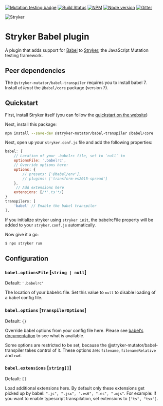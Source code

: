 [![Mutation testing badge](https://img.shields.io/endpoint?style=flat&url=https%3A%2F%2Fbadge-api.stryker-mutator.io%2Fgithub.com%2Fstryker-mutator%2Fstryker%2Fmaster%3Fmodule%3Dbabel-transpiler)](https://dashboard.stryker-mutator.io/reports/github.com/stryker-mutator/stryker/chore/run-stryker-in-ci?module=babel-transpiler)
[![Build Status](https://github.com/stryker-mutator/stryker/workflows/CI/badge.svg)](https://github.com/stryker-mutator/stryker/actions?query=workflow%3ACI+branch%3Amaster)
[![NPM](https://img.shields.io/npm/dm/@stryker-mutator/babel-transpiler.svg)](https://www.npmjs.com/package/@stryker-mutator/babel-transpiler)
[![Node version](https://img.shields.io/node/v/@stryker-mutator/babel-transpiler.svg)](https://img.shields.io/node/v/@stryker-mutator/babel-transpiler.svg)
[![Gitter](https://badges.gitter.im/stryker-mutator/stryker.svg)](https://gitter.im/stryker-mutator/stryker?utm_source=badge&utm_medium=badge&utm_campaign=pr-badge)

![Stryker](https://github.com/stryker-mutator/stryker/raw/master/stryker-80x80.png)

# Stryker Babel plugin

A plugin that adds support for [Babel](https://github.com/babel/babel) to [Stryker](https://stryker-mutator.io), the JavaScript Mutation testing framework.

## Peer dependencies

The `@stryker-mutator/babel-transpiler` requires you to install babel 7. Install _at least_ the `@babel/core` package (version 7).

## Quickstart

First, install Stryker itself (you can follow the [quickstart on the website](https://stryker-mutator.io/quickstart.html))

Next, install this package:

```bash
npm install --save-dev @stryker-mutator/babel-transpiler @babel/core
```

Next, open up your `stryker.conf.js` file and add the following properties:

```javascript
babel: {
    // Location of your .babelrc file, set to `null` to
    optionsFile: '.babelrc',
    // Override options here:
    options: {
        // presets: ['@babel/env'],
        // plugins: ['transform-es2015-spread']
    },
     // Add extensions here
    extensions: [/*'.ts'*/]
}
transpilers: [
    'babel' // Enable the babel transpiler
],
```

If you initialize stryker using `stryker init`, the babelrcFile property will be added to your `stryker.conf.js` automatically.

Now give it a go:

```bash
$ npx stryker run
```

## Configuration

### `babel.optionsFile` [`string | null`]

Default: `'.babelrc'`

The location of your babelrc file. Set this value to `null` to disable loading of a babel config file.

### `babel.options` [`TranspilerOptions`]

Default: `{}`

Override babel options from your config file here. Please see [babel's documentation](https://babeljs.io/docs/en/options) to see what is available.

Some options are restricted to be set, because the @stryker-mutator/babel-transpiler takes control of it. These options are: `filename`, `filenameRelative` and `cwd`.

### `babel.extensions` [`string[]`]

Default: `[]`

Load additional extensions here. By default only these extensions get picked up by babel: `".js", ".jsx", ".es6", ".es", ".mjs"`.
For example: if you want to enable typescript transpilation, set extensions to `["ts", "tsx"]`.

